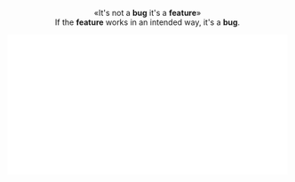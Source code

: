 <div align="center" >

«It's not a <b>bug</b> it's a <b>feature</b>»<br>
If the <b>feature</b> works in an intended way, it's a <b>bug</b>.

<img  height="50%" src="https://raw.githubusercontent.com/ariary/ariary/0c413d3e8572f0b87301be39e6c13a9f6da24c1e/animated.svg?sanitize=true">
</div>

